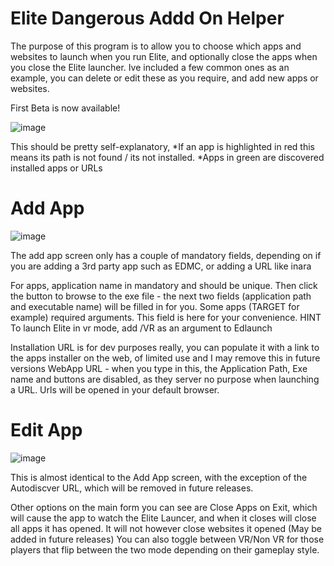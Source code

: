 # Elite Dangerous Addd On Helper
The purpose of this program is to allow you to choose which apps and websites to launch when you run Elite, and optionally close the apps when you close the Elite launcher. Ive included a few common ones as an example, you can delete or edit these as you require, and add new apps or websites.

First Beta is now available!

![image](https://user-images.githubusercontent.com/5197831/206279174-bcd98042-9ee2-41f7-81ad-ebdabfc8582f.png)

This should be pretty self-explanatory,
*If an app is highlighted in red this means its path is not found / its not installed.
*Apps in green are discovered installed apps or URLs

# Add App

![image](https://user-images.githubusercontent.com/5197831/206279306-e7abf380-59d0-48f4-b096-c8f1320d0369.png)

The add app screen only has a couple of mandatory fields, depending on if you are adding a 3rd party app such as EDMC, or adding a URL like inara

For apps, application name in mandatory and should be unique. Then click the button to browse to the exe file - the next two fields (application path and executable name) will be filled in for you.
Some apps (TARGET for example) required arguments. This field is here for your convenience. HINT To launch Elite in vr mode, add /VR as an argument to Edlaunch

Installation URL is for dev purposes really, you can populate it with a link to the apps installer on the web, of limited use and I may remove this in future versions
WebApp URL - when you type in this, the Application Path, Exe name and buttons are disabled, as they server no purpose when launching a URL. Urls will be opened in your default browser.

# Edit App

![image](https://user-images.githubusercontent.com/5197831/206279617-98671568-dd8d-43a6-96b3-816fb460d672.png)

This is almost identical to the Add App screen, with the exception of the Autodiscver URL, which will be removed in future releases.


Other options on the main form you can see are Close Apps on Exit, which will cause the app to watch the Elite Launcer, and when it closes will close all apps it has opened. It will not however close websites it opened (May be added in future releases)
You can also toggle between VR/Non VR for those players that flip between the two mode depending on their gameplay style.
